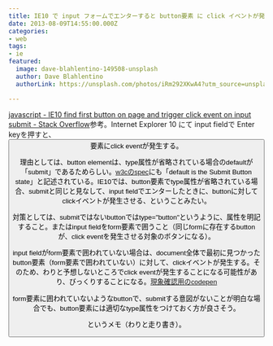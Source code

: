 ```yaml
---
title: IE10 で input フォームでエンターすると button要素 に click イベントが発生する
date: 2013-08-09T14:55:00.000Z
categories:
- web
tags:
- ie
featured:
  image: dave-blahlentino-149508-unsplash
  author: Dave Blahlentino
  authorLink: https://unsplash.com/photos/iRm292XKwA4?utm_source=unsplash&utm_medium=referral&utm_content=creditCopyText

---
```

[javascript - IE10 find first button on page and trigger click event on input submit - Stack Overflow](http://stackoverflow.com/questions/13497606/ie10-find-first-button-on-page-and-trigger-click-event-on-input-submit)参考。Internet Explorer 10 にて input fieldで Enter keyを押すと、<button>要素にclick eventが発生する。

<!-- more -->

理由としては、button elementは、type属性が省略されている場合のdefaultが「submit」であるためらしい。[w3cのspec](http://www.w3.org/html/wg/drafts/html/master/forms.html#the-button-element)にも「default is the Submit Button state」と記述されている。IE10では、button要素でtype属性が省略されている場合、submitと同じと見なして、input fieldでエンターしたときに、buttonに対してclickイベントが発生させる、ということみたい。

対策としては、submitではないbuttonではtype="button"というように、属性を明記すること。またはinput fieldをform要素で囲うこと（同じformに存在するbuttonが、click eventを発生させる対象のボタンになる）。

input fieldがform要素で囲われていない場合は、document全体で最初に見つかったbutton要素（form要素で囲われていない）に対して、clickイベントが発生する。そのため、わりと予想しないところでclick eventが発生することになる可能性があり、びっくりすることになる。[現象確認用のcodepen](http://codepen.io/memolog/pen/afGmI)

form要素に囲われていないようなbuttonで、submitする意図がないことが明白な場合でも、button要素には適切なtype属性をつけておく方が良さそう。

というメモ（わりと走り書き）。
